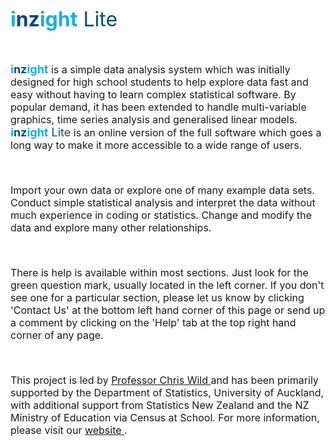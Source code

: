 <font size = "6" color = "18afe3"><b>i<font color = "094b85">nz</font>ight</b>
<font color = "094b85">Lite</font></b></font>

<font size = "3">

<br>

<font size = "4" color = "18afe3"><b>i<font color = "094b85">nz</font>ight</b></font> is a simple data analysis system which was initially designed for high school students to help explore data fast and easy without having to learn complex statistical software. By popular demand, it has been extended to handle multi-variable graphics, time series analysis and generalised linear models. <font size = "4" color = "18afe3"><b>i<font color = "094b85">nz</font>ight</b>
<font color = "094b85">Lite</font></b></font> is an online version of the full software which goes a long way to make it more accessible to a wide range of users. 

<br>

Import your own data or explore one of many example data sets. Conduct simple 
statistical analysis and interpret the data without much experience in coding or statistics. Change and modify the data and explore many other relationships.

<br>

There is help is available within most sections. Just look for the green question mark, usually located in the left corner. If you don't see one for a particular section, please let us know by clicking 'Contact Us' at the bottom left hand corner of this page or send up a comment by clicking on the 'Help' tab at the top right hand corner of any page.

<br>

This project is led by <a href = "http://www.stat.auckland.ac.nz/~wild" target="_blank">Professor Chris Wild </a> and has been primarily supported by the Department of Statistics, University of Auckland, with additional support from Statistics New Zealand and the NZ Ministry of Education via Census at School. For more information, please visit our <a href = "http://www.stat.auckland.ac.nz/~wild/iNZight" target="_blank"> website </a>.

<br>
<br>
</font>

